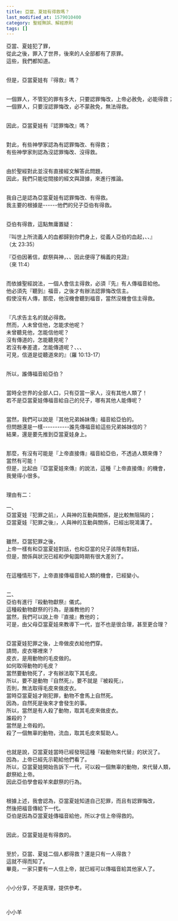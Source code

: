 ```yaml
---
title: 亞當、夏娃有得救嗎？
last_modified_at: 1579010400
category: 聖經無誤、解經原則
tags: []
---
```


<p>亞當、夏娃犯了罪，<br>
從此之後，罪入了世界，後來的人全部都有了原罪。<br>
這些，我們都知道。</p>

<p><br>
但是，亞當夏娃有『得救』嗎？</p>

<p><br>
一個罪人，不管犯的罪有多大，只要認罪悔改，上帝必赦免，必能得救；<br>
一個罪人，只要沒認罪悔改，必不蒙赦免，無法得救。</p>

<p><br>
因此，亞當夏娃有『認罪悔改』嗎？</p>

<p><br>
對此，有些神學家認為有認罪悔改、有得救；<br>
有些神學家則認為沒認罪悔改、沒得救。</p>

<p><br>
由於聖經對此並沒有直接經文解答此問題，<br>
因此，我們只能從間接的經文與證據，來進行推論。</p>

<p><br>
我自己是認為亞當夏娃有認罪悔改、有得救。<br>
我主要的根據是------他們的兒子亞伯有得救。</p>

<p><br>
亞伯有得救，這點無庸置疑：</p>

<p>『叫世上所流義人的血都歸到你們身上，從義人亞伯的血起，、、』<br>
（太 23:35）</p>

<p>『亞伯因著信，獻祭與神，、、因此便得了稱義的見證』<br>
（來 11:4）</p>

<p><br>
而依據聖經說法，一個人會信主得救，必須『先』有人傳福音給他。<br>
他必須先『聽到』福音，之後才有辦法認罪悔改信主。<br>
假使沒有人傳，那麼，他沒機會聽到福音，當然沒機會信主得救。</p>

<p><br>
『凡求告主名的就必得救。<br>
然而，人未曾信他，怎能求他呢？<br>
未曾聽見他，怎能信他呢？<br>
沒有傳道的，怎能聽見呢？<br>
若沒有奉差遣，怎能傳道呢？、、、<br>
可見，信道是從聽道來的』（羅 10:13-17）</p>

<p><br>
所以，誰傳福音給亞伯？</p>

<p><br>
當時全世界的全部人口，只有亞當一家人，沒有其他人類了！<br>
若不是亞當夏娃傳福音給自己的兒子，哪有其他人能傳呢？</p>

<p><br>
當然，我們可以說是『其他兄弟姊妹傳』福音給亞伯的。<br>
但問題還是一樣-----------誰先傳福音給這些兄弟姊妹信的？<br>
結果，還是要先推到亞當夏娃身上。</p>

<p><br>
那麼，有沒有可能是『上帝直接傳』福音給亞伯，不透過人類來傳？<br>
當然有可能！<br>
但是，比起由『亞當夏娃來傳』的說法，這種『上帝直接傳』的機會，<br>
我覺得小很多。</p>

<p><br>
理由有二：</p>

<p>一、<br>
亞當夏娃『犯罪之前』，人與神的互動與關係，是比較無阻隔的；<br>
亞當夏娃『犯罪之後』，人與神的互動與關係，已經出現鴻溝了。</p>

<p><br>
雖然，亞當犯罪之後，<br>
上帝一樣有和亞當夏娃對話，也和亞當的兒子該隱有對話，<br>
但是，關係與狀況已經和伊甸園時期有很大差別了。</p>

<p><br>
在這種情形下，上帝直接傳福音給人類的機會，已經變小。</p>

<p><br>
二、<br>
亞伯有進行『殺動物獻祭』儀式。<br>
這種殺動物獻祭的行為，是誰教他的？<br>
當然，我們可以說上帝『直接』教他的；<br>
可是，由父母亞當夏娃來教導下一代，豈不也是很合理，甚至更合理？</p>

<p><br>
亞當夏娃犯罪之後，上帝做皮衣給他們穿。<br>
請問，皮衣哪裡來？<br>
皮衣，是用動物的毛皮做的。<br>
如何取得動物的毛皮？<br>
當然要動物死了，才有辦法取下其毛皮。<br>
所以，要不是動物『自然死』，要不就是『被殺死』，<br>
否則，無法取得毛皮來做皮衣。<br>
當時亞當夏娃才剛犯罪，動物不會馬上自然死。<br>
因為，自然死是後來才會發生的事。<br>
所以，當然是有人殺了動物，取其毛皮來做皮衣。<br>
誰殺的？<br>
當然是上帝殺的。<br>
殺了一個無辜的動物，流血，取其毛皮來幫助人。</p>

<p><br>
也就是說，亞當夏娃當時已經發現這種『殺動物來代替』的狀況了。<br>
因為，上帝已經先示範給他們看了。<br>
所以，亞當夏娃開始告訴下一代，可以殺一個無辜的動物，來代替人類，<br>
獻祭給上帝。<br>
因此亞伯學會殺羊來獻祭的行為。</p>

<p><br>
根據上述，我會認為，亞當夏娃知道自己犯罪，而且有認罪悔改，<br>
然後把福音傳給下一代。<br>
亞伯是因為亞當夏娃傳福音給他，所以才信上帝得救的。</p>

<p><br>
因此，亞當夏娃是有得救的。</p>

<p><br>
至於，亞當、夏娃二個人都得救？還是只有一人得救？<br>
這就不得而知了。<br>
畢竟，一家只要有一人信上帝，就已經可以傳福音給其他家人了。</p>

<p><br>
小小分享，不是真理，提供參考。</p>

<p>&nbsp;</p>

<p>小小羊</p>

